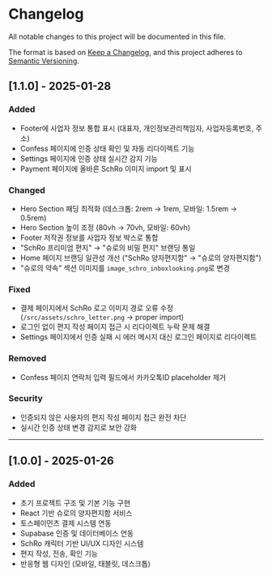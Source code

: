 # Changelog

All notable changes to this project will be documented in this file.

The format is based on [Keep a Changelog](https://keepachangelog.com/en/1.0.0/),
and this project adheres to [Semantic Versioning](https://semver.org/spec/v2.0.0.html).

## [1.1.0] - 2025-01-28

### Added
- Footer에 사업자 정보 통합 표시 (대표자, 개인정보관리책임자, 사업자등록번호, 주소)
- Confess 페이지에 인증 상태 확인 및 자동 리다이렉트 기능
- Settings 페이지에 인증 상태 실시간 감지 기능
- Payment 페이지에 올바른 SchRo 이미지 import 및 표시

### Changed
- Hero Section 패딩 최적화 (데스크톱: 2rem → 1rem, 모바일: 1.5rem → 0.5rem)
- Hero Section 높이 조정 (80vh → 70vh, 모바일: 60vh)
- Footer 저작권 정보를 사업자 정보 박스로 통합
- "SchRo 프리미엄 편지" → "슈로의 비밀 편지" 브랜딩 통일
- Home 페이지 브랜딩 일관성 개선 ("SchRo 양자편지함" → "슈로의 양자편지함")
- "슈로의 약속" 섹션 이미지를 `image_schro_inboxlooking.png`로 변경

### Fixed
- 결제 페이지에서 SchRo 로고 이미지 경로 오류 수정 (`/src/assets/schro_letter.png` → proper import)
- 로그인 없이 편지 작성 페이지 접근 시 리다이렉트 누락 문제 해결
- Settings 페이지에서 인증 실패 시 에러 메시지 대신 로그인 페이지로 리다이렉트

### Removed
- Confess 페이지 연락처 입력 필드에서 카카오톡ID placeholder 제거

### Security
- 인증되지 않은 사용자의 편지 작성 페이지 접근 완전 차단
- 실시간 인증 상태 변경 감지로 보안 강화

---

## [1.0.0] - 2025-01-26

### Added
- 초기 프로젝트 구조 및 기본 기능 구현
- React 기반 슈로의 양자편지함 서비스
- 토스페이먼츠 결제 시스템 연동
- Supabase 인증 및 데이터베이스 연동
- SchRo 캐릭터 기반 UI/UX 디자인 시스템
- 편지 작성, 전송, 확인 기능
- 반응형 웹 디자인 (모바일, 태블릿, 데스크톱)